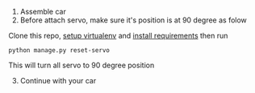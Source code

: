 1. Assemble car
2. Before attach servo, make sure it's position is at 90 degree as folow

Clone this repo, [setup virtualenv](/docs/software-setup.md#virtual-env) and [install requirements](/docs/software-setup.md#install-requirement) then run
```
python manage.py reset-servo
```
This will turn all servo to 90 degree position

3. Continue with your car
